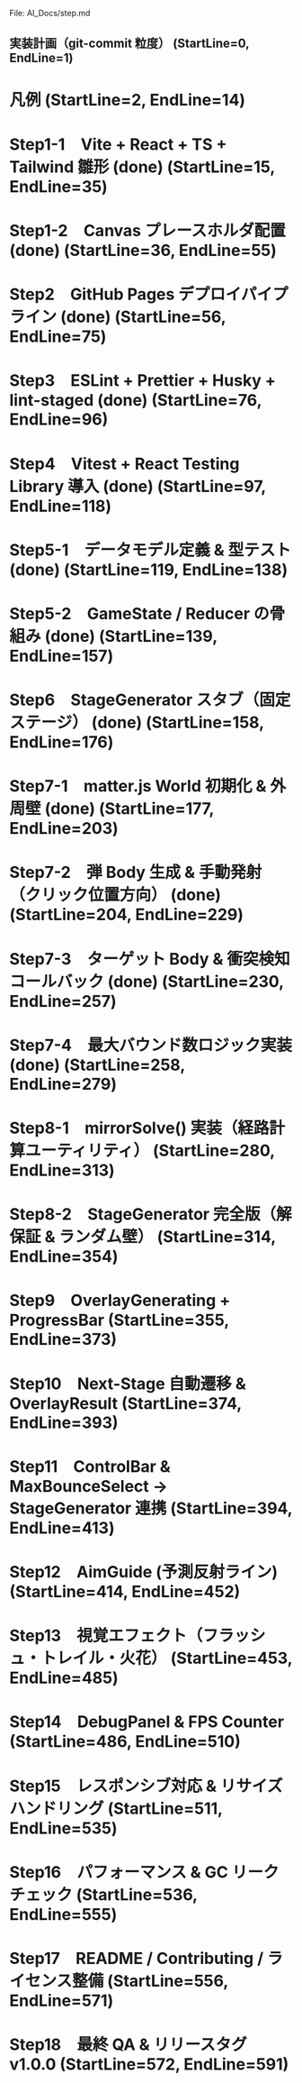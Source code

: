 File: AI_Docs/step.md
## 実装計画（git-commit 粒度） (StartLine=0, EndLine=1)
# 凡例 (StartLine=2, EndLine=14)
# Step1-1　Vite + React + TS + Tailwind 雛形 (done) (StartLine=15, EndLine=35)
# Step1-2　Canvas プレースホルダ配置 (done) (StartLine=36, EndLine=55)
# Step2　GitHub Pages デプロイパイプライン (done) (StartLine=56, EndLine=75)
# Step3　ESLint + Prettier + Husky + lint-staged (done) (StartLine=76, EndLine=96)
# Step4　Vitest + React Testing Library 導入 (done) (StartLine=97, EndLine=118)
# Step5-1　データモデル定義 & 型テスト (done) (StartLine=119, EndLine=138)
# Step5-2　GameState / Reducer の骨組み (done) (StartLine=139, EndLine=157)
# Step6　StageGenerator スタブ（固定ステージ） (done) (StartLine=158, EndLine=176)
# Step7-1　matter.js World 初期化 & 外周壁 (done) (StartLine=177, EndLine=203)
# Step7-2　弾 Body 生成 & 手動発射（クリック位置方向） (done) (StartLine=204, EndLine=229)
# Step7-3　ターゲット Body & 衝突検知コールバック (done) (StartLine=230, EndLine=257)
# Step7-4　最大バウンド数ロジック実装 (done) (StartLine=258, EndLine=279)
# Step8-1　mirrorSolve() 実装（経路計算ユーティリティ） (StartLine=280, EndLine=313)
# Step8-2　StageGenerator 完全版（解保証 & ランダム壁） (StartLine=314, EndLine=354)
# Step9　OverlayGenerating + ProgressBar (StartLine=355, EndLine=373)
# Step10　Next-Stage 自動遷移 & OverlayResult (StartLine=374, EndLine=393)
# Step11　ControlBar & MaxBounceSelect → StageGenerator 連携 (StartLine=394, EndLine=413)
# Step12　AimGuide (予測反射ライン) (StartLine=414, EndLine=452)
# Step13　視覚エフェクト（フラッシュ・トレイル・火花） (StartLine=453, EndLine=485)
# Step14　DebugPanel & FPS Counter (StartLine=486, EndLine=510)
# Step15　レスポンシブ対応 & リサイズハンドリング (StartLine=511, EndLine=535)
# Step16　パフォーマンス & GC リークチェック (StartLine=536, EndLine=555)
# Step17　README / Contributing / ライセンス整備 (StartLine=556, EndLine=571)
# Step18　最終 QA & リリースタグ v1.0.0 (StartLine=572, EndLine=591)